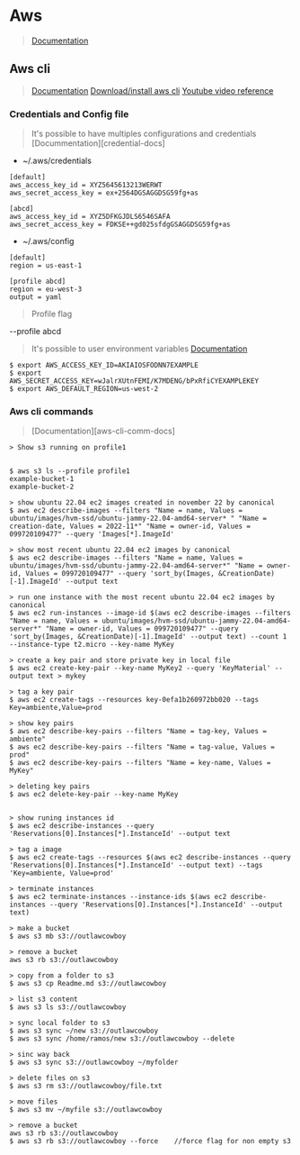 # Aws
>[Documentation][aws-docs]


## Aws cli
>[Documentation][aws-cli-docs]
>[Download/install aws cli][aws-cli-install-docs]
>[Youtube video reference][aws-cli-yt]


### Credentials and Config file
> It's possible to have multiples configurations and credentials
> [Docummentation][credential-docs]

* ~/.aws/credentials
```
[default]
aws_access_key_id = XYZ5645613213WERWT
aws_secret_access_key = ex+2564DGSAGGDSG59fg+as

[abcd]
aws_access_key_id = XYZ5DFKGJDLS6546SAFA
aws_secret_access_key = FDKSE++gd025sfdgGSAGGDSG59fg+as
```

* ~/.aws/config
```
[default]
region = us-east-1

[profile abcd]
region = eu-west-3
output = yaml
```

> Profile flag

--profile abcd

> It's possible to user environment variables
[Documentation][aws-cli-env-docs]

```
$ export AWS_ACCESS_KEY_ID=AKIAIOSFODNN7EXAMPLE
$ export AWS_SECRET_ACCESS_KEY=wJalrXUtnFEMI/K7MDENG/bPxRfiCYEXAMPLEKEY
$ export AWS_DEFAULT_REGION=us-west-2
```

### Aws cli commands
>[Documentation][aws-cli-comm-docs]


```
> Show s3 running on profile1


$ aws s3 ls --profile profile1
example-bucket-1
example-bucket-2

> show ubuntu 22.04 ec2 images created in november 22 by canonical
$ aws ec2 describe-images --filters "Name = name, Values = ubuntu/images/hvm-ssd/ubuntu-jammy-22.04-amd64-server* " "Name = creation-date, Values = 2022-11*" "Name = owner-id, Values = 099720109477" --query 'Images[*].ImageId'

> show most recent ubuntu 22.04 ec2 images by canonical
$ aws ec2 describe-images --filters "Name = name, Values = ubuntu/images/hvm-ssd/ubuntu-jammy-22.04-amd64-server*" "Name = owner-id, Values = 099720109477" --query 'sort_by(Images, &CreationDate)[-1].ImageId' --output text

> run one instance with the most recent ubuntu 22.04 ec2 images by canonical
$ aws ec2 run-instances --image-id $(aws ec2 describe-images --filters "Name = name, Values = ubuntu/images/hvm-ssd/ubuntu-jammy-22.04-amd64-server*" "Name = owner-id, Values = 099720109477" --query 'sort_by(Images, &CreationDate)[-1].ImageId' --output text) --count 1 --instance-type t2.micro --key-name MyKey

> create a key pair and store private key in local file
$ aws ec2 create-key-pair --key-name MyKey2 --query 'KeyMaterial' --output text > mykey

> tag a key pair
$ aws ec2 create-tags --resources key-0efa1b260972bb020 --tags Key=ambiente,Value=prod

> show key pairs
$ aws ec2 describe-key-pairs --filters "Name = tag-key, Values = ambiente"
$ aws ec2 describe-key-pairs --filters "Name = tag-value, Values = prod"
$ aws ec2 describe-key-pairs --filters "Name = key-name, Values = MyKey"

> deleting key pairs
$ aws ec2 delete-key-pair --key-name MyKey


> show runing instances id
$ aws ec2 describe-instances --query 'Reservations[0].Instances[*].InstanceId' --output text

> tag a image
$ aws ec2 create-tags --resources $(aws ec2 describe-instances --query 'Reservations[0].Instances[*].InstanceId' --output text) --tags 'Key=ambiente, Value=prod'

> terminate instances
$ aws ec2 terminate-instances --instance-ids $(aws ec2 describe-instances --query 'Reservations[0].Instances[*].InstanceId' --output text)

> make a bucket
$ aws s3 mb s3://outlawcowboy

> remove a bucket
aws s3 rb s3://outlawcowboy

> copy from a folder to s3
$ aws s3 cp Readme.md s3://outlawcowboy

> list s3 content
$ aws s3 ls s3://outlawcowboy

> sync local folder to s3
$ aws s3 sync ~/new s3://outlawcowboy
$ aws s3 sync /home/ramos/new s3://outlawcowboy --delete

> sinc way back
$ aws s3 sync s3://outlawcowboy ~/myfolder

> delete files on s3
$ aws s3 rm s3://outlawcowboy/file.txt

> move files
$ aws s3 mv ~/myfile s3://outlawcowboy

> remove a bucket
aws s3 rb s3://outlawcowboy
$ aws s3 rb s3://outlawcowboy --force    //force flag for non empty s3


```

###












<!-- Markdown Links -->

[cedential-docs]: https://docs.aws.amazon.com/cli/latest/userguide/cli-chap-configure.html
[aws-docs]: https://docs.aws.amazon.com/index.html
[aws-cli-docs]: https://docs.aws.amazon.com/cli/latest/userguide/cli-chap-welcome.html
[aws-cli-install-docs]: https://docs.aws.amazon.com/cli/latest/userguide/getting-started-install.html
[aws-cli-env-docs]: https://docs.aws.amazon.com/cli/latest/userguide/cli-configure-envvars.html
[aws-cli-yt]: https://www.youtube.com/watch?v=PWAnY-w1SGQ



